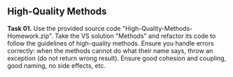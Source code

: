 ## High-Quality Methods

**Task 01.** Use the provided source code "High-Quality-Methods-Homework.zip". Take the VS solution "Methods" and refactor its code to follow the guidelines of high-quality methods. Ensure you handle errors correctly: when the methods cannot do what their name says, throw an exception (do not return wrong result). Ensure good cohesion and coupling, good naming, no side effects, etc.
